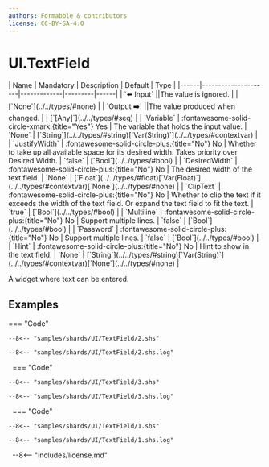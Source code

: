 ```yaml
---
authors: Formabble & contributors
license: CC-BY-SA-4.0
---
```



# UI.TextField

<div class="sh-parameters" markdown="1">
| Name | Mandatory | Description | Default | Type |
|------|---------------------|-------------|---------|------|
| `⬅️ Input` ||The value is ignored. | | [`None`](../../types/#none) |
| `Output ➡️` ||The value produced when changed. | | [`[Any]`](../../types/#seq) |
| `Variable` | :fontawesome-solid-circle-xmark:{title="Yes"} Yes  | The variable that holds the input value. | `None` | [`String`](../../types/#string)[`Var(String)`](../../types/#contextvar) |
| `JustifyWidth` | :fontawesome-solid-circle-plus:{title="No"} No  | Whether to take up all available space for its desired width. Takes priority over Desired Width. | `false` | [`Bool`](../../types/#bool) |
| `DesiredWidth` | :fontawesome-solid-circle-plus:{title="No"} No  | The desired width of the text field. | `None` | [`Float`](../../types/#float)[`Var(Float)`](../../types/#contextvar)[`None`](../../types/#none) |
| `ClipText` | :fontawesome-solid-circle-plus:{title="No"} No  | Whether to clip the text if it exceeds the width of the text field. Or expand the text field to fit the text. | `true` | [`Bool`](../../types/#bool) |
| `Multiline` | :fontawesome-solid-circle-plus:{title="No"} No  | Support multiple lines. | `false` | [`Bool`](../../types/#bool) |
| `Password` | :fontawesome-solid-circle-plus:{title="No"} No  | Support multiple lines. | `false` | [`Bool`](../../types/#bool) |
| `Hint` | :fontawesome-solid-circle-plus:{title="No"} No  | Hint to show in the text field. | `None` | [`String`](../../types/#string)[`Var(String)`](../../types/#contextvar)[`None`](../../types/#none) |

</div>

A widget where text can be entered.

## Examples

=== "Code"

  ```x86asm linenums="1"
  --8<-- "samples/shards/UI/TextField/2.shs"
  ```

  ```
  --8<-- "samples/shards/UI/TextField/2.shs.log"
  ```
&nbsp;
=== "Code"

  ```x86asm linenums="1"
  --8<-- "samples/shards/UI/TextField/3.shs"
  ```

  ```
  --8<-- "samples/shards/UI/TextField/3.shs.log"
  ```
&nbsp;
=== "Code"

  ```x86asm linenums="1"
  --8<-- "samples/shards/UI/TextField/1.shs"
  ```

  ```
  --8<-- "samples/shards/UI/TextField/1.shs.log"
  ```
&nbsp;
--8<-- "includes/license.md"

